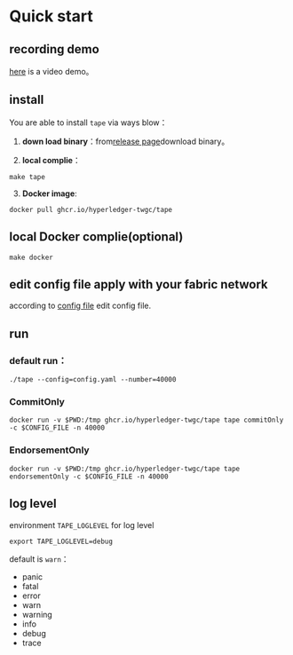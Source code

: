 # Quick start

## recording demo

[here](https://www.bilibili.com/video/BV1k5411L79A/) is a video demo。

## install

You are able to install `tape` via ways blow：

1. **down load binary**：from[release page](https://github.com/hyperledger-twgc/tape/releases)download binary。

2. **local complie**：
```shell
make tape
```

3. **Docker image**: 
```shell
docker pull ghcr.io/hyperledger-twgc/tape
```

## local Docker complie(optional)
```shell
make docker
```

## edit config file apply with your fabric network

according to [config file](configfile.md) edit config file.

## run
### default run：
```shell
./tape --config=config.yaml --number=40000
```
### CommitOnly
```shell
docker run -v $PWD:/tmp ghcr.io/hyperledger-twgc/tape tape commitOnly -c $CONFIG_FILE -n 40000
```
### EndorsementOnly
```shell
docker run -v $PWD:/tmp ghcr.io/hyperledger-twgc/tape tape endorsementOnly -c $CONFIG_FILE -n 40000
```

## log level
environment `TAPE_LOGLEVEL` for log level
```shell
export TAPE_LOGLEVEL=debug
```

default is `warn`：
- panic
- fatal
- error
- warn
- warning
- info
- debug
- trace
